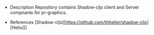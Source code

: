 * Description
Repository contains Shadow-cljs client and Server compnants for pr-graphics.

* References
[Shadow-cljs][https://github.com/thheller/shadow-cljs]
[Helix][]
